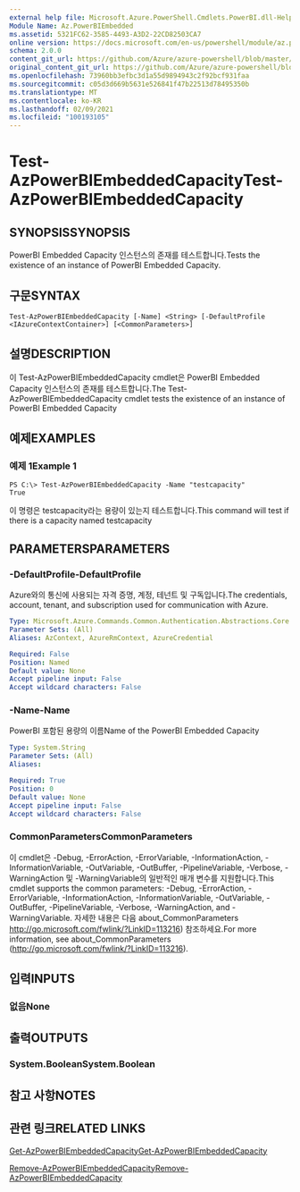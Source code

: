 ```yaml
---
external help file: Microsoft.Azure.PowerShell.Cmdlets.PowerBI.dll-Help.xml
Module Name: Az.PowerBIEmbedded
ms.assetid: 5321FC62-3585-4493-A3D2-22CD82503CA7
online version: https://docs.microsoft.com/en-us/powershell/module/az.powerbiembedded/test-azpowerbiembeddedcapacity
schema: 2.0.0
content_git_url: https://github.com/Azure/azure-powershell/blob/master/src/PowerBIEmbedded/PowerBIEmbedded/help/Test-AzPowerBIEmbeddedCapacity.md
original_content_git_url: https://github.com/Azure/azure-powershell/blob/master/src/PowerBIEmbedded/PowerBIEmbedded/help/Test-AzPowerBIEmbeddedCapacity.md
ms.openlocfilehash: 73960bb3efbc3d1a55d9894943c2f92bcf931faa
ms.sourcegitcommit: c05d3d669b5631e526841f47b22513d78495350b
ms.translationtype: MT
ms.contentlocale: ko-KR
ms.lasthandoff: 02/09/2021
ms.locfileid: "100193105"
---
```

# <span data-ttu-id="6f4d3-101">Test-AzPowerBIEmbeddedCapacity</span><span class="sxs-lookup"><span data-stu-id="6f4d3-101">Test-AzPowerBIEmbeddedCapacity</span></span>

## <span data-ttu-id="6f4d3-102">SYNOPSIS</span><span class="sxs-lookup"><span data-stu-id="6f4d3-102">SYNOPSIS</span></span>
<span data-ttu-id="6f4d3-103">PowerBI Embedded Capacity 인스턴스의 존재를 테스트합니다.</span><span class="sxs-lookup"><span data-stu-id="6f4d3-103">Tests the existence of an instance of PowerBI Embedded Capacity.</span></span>

## <span data-ttu-id="6f4d3-104">구문</span><span class="sxs-lookup"><span data-stu-id="6f4d3-104">SYNTAX</span></span>

```
Test-AzPowerBIEmbeddedCapacity [-Name] <String> [-DefaultProfile <IAzureContextContainer>] [<CommonParameters>]
```

## <span data-ttu-id="6f4d3-105">설명</span><span class="sxs-lookup"><span data-stu-id="6f4d3-105">DESCRIPTION</span></span>
<span data-ttu-id="6f4d3-106">이 Test-AzPowerBIEmbeddedCapacity cmdlet은 PowerBI Embedded Capacity 인스턴스의 존재를 테스트합니다.</span><span class="sxs-lookup"><span data-stu-id="6f4d3-106">The Test-AzPowerBIEmbeddedCapacity cmdlet tests the existence of an instance of PowerBI Embedded Capacity</span></span>

## <span data-ttu-id="6f4d3-107">예제</span><span class="sxs-lookup"><span data-stu-id="6f4d3-107">EXAMPLES</span></span>

### <span data-ttu-id="6f4d3-108">예제 1</span><span class="sxs-lookup"><span data-stu-id="6f4d3-108">Example 1</span></span>
```
PS C:\> Test-AzPowerBIEmbeddedCapacity -Name "testcapacity"
True
```

<span data-ttu-id="6f4d3-109">이 명령은 testcapacity라는 용량이 있는지 테스트합니다.</span><span class="sxs-lookup"><span data-stu-id="6f4d3-109">This command will test if there is a capacity named testcapacity</span></span>

## <span data-ttu-id="6f4d3-110">PARAMETERS</span><span class="sxs-lookup"><span data-stu-id="6f4d3-110">PARAMETERS</span></span>

### <span data-ttu-id="6f4d3-111">-DefaultProfile</span><span class="sxs-lookup"><span data-stu-id="6f4d3-111">-DefaultProfile</span></span>
<span data-ttu-id="6f4d3-112">Azure와의 통신에 사용되는 자격 증명, 계정, 테넌트 및 구독입니다.</span><span class="sxs-lookup"><span data-stu-id="6f4d3-112">The credentials, account, tenant, and subscription used for communication with Azure.</span></span>

```yaml
Type: Microsoft.Azure.Commands.Common.Authentication.Abstractions.Core.IAzureContextContainer
Parameter Sets: (All)
Aliases: AzContext, AzureRmContext, AzureCredential

Required: False
Position: Named
Default value: None
Accept pipeline input: False
Accept wildcard characters: False
```

### <span data-ttu-id="6f4d3-113">-Name</span><span class="sxs-lookup"><span data-stu-id="6f4d3-113">-Name</span></span>
<span data-ttu-id="6f4d3-114">PowerBI 포함된 용량의 이름</span><span class="sxs-lookup"><span data-stu-id="6f4d3-114">Name of the PowerBI Embedded Capacity</span></span>

```yaml
Type: System.String
Parameter Sets: (All)
Aliases:

Required: True
Position: 0
Default value: None
Accept pipeline input: False
Accept wildcard characters: False
```

### <span data-ttu-id="6f4d3-115">CommonParameters</span><span class="sxs-lookup"><span data-stu-id="6f4d3-115">CommonParameters</span></span>
<span data-ttu-id="6f4d3-116">이 cmdlet은 -Debug, -ErrorAction, -ErrorVariable, -InformationAction, -InformationVariable, -OutVariable, -OutBuffer, -PipelineVariable, -Verbose, -WarningAction 및 -WarningVariable의 일반적인 매개 변수를 지원합니다.</span><span class="sxs-lookup"><span data-stu-id="6f4d3-116">This cmdlet supports the common parameters: -Debug, -ErrorAction, -ErrorVariable, -InformationAction, -InformationVariable, -OutVariable, -OutBuffer, -PipelineVariable, -Verbose, -WarningAction, and -WarningVariable.</span></span> <span data-ttu-id="6f4d3-117">자세한 내용은 다음 about_CommonParameters http://go.microsoft.com/fwlink/?LinkID=113216) 참조하세요.</span><span class="sxs-lookup"><span data-stu-id="6f4d3-117">For more information, see about_CommonParameters (http://go.microsoft.com/fwlink/?LinkID=113216).</span></span>

## <span data-ttu-id="6f4d3-118">입력</span><span class="sxs-lookup"><span data-stu-id="6f4d3-118">INPUTS</span></span>

### <span data-ttu-id="6f4d3-119">없음</span><span class="sxs-lookup"><span data-stu-id="6f4d3-119">None</span></span>

## <span data-ttu-id="6f4d3-120">출력</span><span class="sxs-lookup"><span data-stu-id="6f4d3-120">OUTPUTS</span></span>

### <span data-ttu-id="6f4d3-121">System.Boolean</span><span class="sxs-lookup"><span data-stu-id="6f4d3-121">System.Boolean</span></span>

## <span data-ttu-id="6f4d3-122">참고 사항</span><span class="sxs-lookup"><span data-stu-id="6f4d3-122">NOTES</span></span>

## <span data-ttu-id="6f4d3-123">관련 링크</span><span class="sxs-lookup"><span data-stu-id="6f4d3-123">RELATED LINKS</span></span>

[<span data-ttu-id="6f4d3-124">Get-AzPowerBIEmbeddedCapacity</span><span class="sxs-lookup"><span data-stu-id="6f4d3-124">Get-AzPowerBIEmbeddedCapacity</span></span>](./Get-AzPowerBIEmbeddedCapacity.md)

[<span data-ttu-id="6f4d3-125">Remove-AzPowerBIEmbeddedCapacity</span><span class="sxs-lookup"><span data-stu-id="6f4d3-125">Remove-AzPowerBIEmbeddedCapacity</span></span>](./Remove-AzPowerBIEmbeddedCapacity.md)
